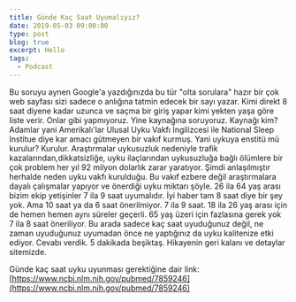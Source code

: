 ```yaml
---
title: Günde Kaç Saat Uyumalıyız?
date: 2019-05-03 09:00:00
type: post
blog: true
excerpt: Hello
tags:
  - Podcast
---
```


Bu soruyu aynen Google'a yazdığınızda bu tür "olta sorulara" hazır bir çok web sayfası sizi sadece o anlığına tatmin edecek bir sayı yazar. Kimi direkt 8 saat diyene kadar uzunca ve saçma bir giriş yapar kimi yekten yaşa göre liste verir. Onlar gibi yapmıyoruz. Yine kaynağına soruyoruz. Kaynağı kim? Adamlar yani Amerikalı'lar Ulusal Uyku Vakfı İngilizcesi ile National Sleep Institue diye kar amacı gütmeyen bir vakıf kurmuş. Yani uykuya enstitü mü kurulur? Kurulur. Araştırmalar uykusuzluk nedeniyle trafik kazalarından,dikkatsizliğe, uyku ilaçlarından uykusuzluğa bağlı ölümlere bir çok problem her yıl 92 milyon dolarlık zarar yaratıyor. Şimdi anlaşılmıştır herhalde neden uyku vakfı kurulduğu. Bu vakıf ezbere değil araştırmalara dayalı çalışmalar yapıyor ve önerdiği uyku miktarı şöyle. 26 ila 64 yaş arası bizim ekip yetişinler 7 ila 9 saat uyumalıdır. İyi haber tam 8 saat diye bir şey yok. Ama 10 saat ya da 6 saat önerilmiyor. 7 ila 9 saat. 18 ila 26 yaş arası için de hemen hemen aynı süreler geçerli. 65 yaş üzeri için fazlasına gerek yok 7 ila 8 saat öneriliyor. Bu arada sadece kaç saat uyuduğunuz değil, ne zaman uyuduğunuz uyumadan önce ne yaptığınız da uyku kalitenize etki ediyor. Cevabı verdik. 5 dakikada beşiktaş. Hikayenin geri kalanı ve detaylar sitemizde.  

Günde kaç saat uyku uyunması gerektiğine dair link:
[https://www.ncbi.nlm.nih.gov/pubmed/7859246](https://www.ncbi.nlm.nih.gov/pubmed/7859246)
